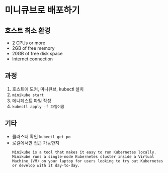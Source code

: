 # 미니큐브로 배포하기
## 호스트 최소 환경
- 2 CPUs or more
- 2GB of free memory
- 20GB of free disk space
- Internet connection

## 과정
1. 호스트에 도커, 미니큐브, kubectl 설치
2. `minikube start`
3. 메니페스트 파일 작성
4. `kubectl apply -f 파일이름`

## 기타
- 클러스터 확인 `kubectl get po`
- 로컬에서만 접근 가능한지
  ```text
  Minikube is a tool that makes it easy to run Kubernetes locally. 
  Minikube runs a single-node Kubernetes cluster inside a Virtual Machine (VM) on your laptop for users looking to try out Kubernetes or develop with it day-to-day. 
  ```
